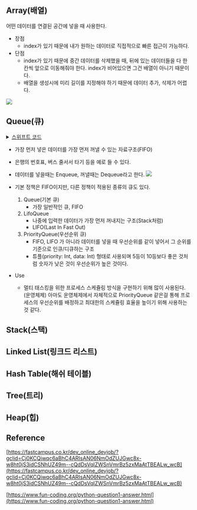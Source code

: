 ## Array(배열)
어떤 데이터를 연결된 공간에 넣을 때 사용한다. 
- 장점 
	- index가 있기 때문에 내가 원하는 데이터로 직접적으로 빠른 접근이 가능하다.
- 단점 
	- index가 있기 때문에 중간 데이터를 삭제했을 때, 뒤에 있는 데이터들을 다 한칸씩 앞으로 이동해줘야 한다. index가 비어있으면 그건 배열이 아니기 때문이다. 
 	- 배열을 생성시에 미리 길이를 지정해야 하기 때문에 데이터 추가, 삭제가 어렵다. 

![](https://velog.velcdn.com/images/dev_kickbell/post/a010b946-ce2d-4e26-a1d4-9653966b5581/image.png)


## Queue(큐)

<details>
  <summary><a href="https://github.com/kickbell/DataStructure_and_Algorithm">스위프트 코드</a></summary>
  <p>

```swift
import Foundation

struct Queue<T> {
    private var queue: [T] = []

    mutating func enqueue(_ data: T) {
        queue.append(data)
    }

    mutating func dequeue() -> T? {
        if let _ = queue.first {
            return queue.removeFirst()
        }
        return nil
    }
}


var queue = Queue<String>()

(1...10).map { String($0)}
    .forEach {
        queue.enqueue($0)
    }

print(queue)
print(queue.dequeue() ?? "")
print(queue.dequeue() ?? "")
print(queue.dequeue() ?? "")
```
  </p>
</details>

- 가장 먼저 넣은 데이터를 가장 먼저 꺼낼 수 있는 자료구조(FIFO)
- 은행의 번호표, 버스 줄서서 타기 등을 예로 들 수 있다. 
- 데이터를 넣을때는 Enqueue, 꺼낼때는 Dequeue라고 한다. 
![](https://velog.velcdn.com/images/dev_kickbell/post/db888b71-6569-4038-9971-c57c99991c76/image.png)

- 기본 정책은 FIFO이지만, 다른 정책이 적용된 종류의 큐도 있다.  
	1. Queue(기본 큐) 
    	- 가장 일반적인 큐, FIFO 
	2. LifoQueue 
    	- 나중에 입력한 데이터가 가장 먼저 꺼내지는 구조(Stack처럼) 
        - LIFO(Last In Fast Out)
	3. PriorityQueue(우선순위 큐) 
    	- FIFO, LIFO 가 아니라 데이터를 넣을 때 우선순위를 같이 넣어서 그 순위를 기준으로 인큐/디큐하는 구조 
        - 튜플(priority: Int, data: Int) 형태로 사용되며 5등이 10등보다 좋은 것처럼 숫자가 낮은 것이 우선순위가 높은 것이다. 
- Use 
	- 멀티 태스킹을 위한 프로세스 스케쥴링 방식을 구현하기 위해 많이 사용된다.(운영체제) 아마도 운영체제에서 자체적으로 PriorityQueue 같은걸 통해 프로세스의 우선순위를 배정하고 최대한의 스케쥴링 효율을 높이기 위해 사용하는 것 같다.





## Stack(스택) 

## Linked List(링크드 리스트) 

## Hash Table(해쉬 테이블) 

## Tree(트리) 

## Heap(힙) 

## Reference
[https://fastcampus.co.kr/dev_online_devjob/?gclid=Cj0KCQjwqc6aBhC4ARIsAN06NmOdZUJGwc8x-w8ht0jS3idCSNhUZ49m--cQdDsVqIZWSnVmrBz5zxMaAtTBEALw_wcB](https://fastcampus.co.kr/dev_online_devjob/?gclid=Cj0KCQjwqc6aBhC4ARIsAN06NmOdZUJGwc8x-w8ht0jS3idCSNhUZ49m--cQdDsVqIZWSnVmrBz5zxMaAtTBEALw_wcB)

[https://www.fun-coding.org/python-question1-answer.html](https://www.fun-coding.org/python-question1-answer.html)



```swift

```
```swift

```
```swift

```
```swift

```
```swift

```
```swift

```
